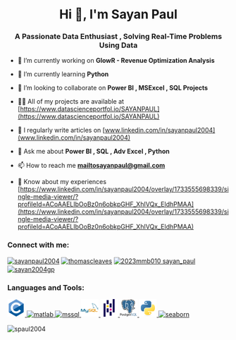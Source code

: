 <h1 align="center">Hi 👋, I'm Sayan Paul</h1>
<h3 align="center">A Passionate Data Enthusiast , Solving Real-Time Problems Using Data</h3>

- 🔭 I’m currently working on **GlowR - Revenue Optimization Analysis**

- 🌱 I’m currently learning **Python**

- 👯 I’m looking to collaborate on **Power BI , MSExcel , SQL Projects**

- 👨‍💻 All of my projects are available at [https://www.datascienceportfol.io/SAYANPAUL](https://www.datascienceportfol.io/SAYANPAUL)

- 📝 I regularly write articles on [www.linkedin.com/in/sayanpaul2004](www.linkedin.com/in/sayanpaul2004)

- 💬 Ask me about **Power BI , SQL , Adv Excel , Python**

- 📫 How to reach me **mailtosayanpaul@gmail.com**

- 📄 Know about my experiences [https://www.linkedin.com/in/sayanpaul2004/overlay/1733555698339/single-media-viewer/?profileId=ACoAAELIbOoBz0n6obkpGHF_XhIVQx_EldhPMAA](https://www.linkedin.com/in/sayanpaul2004/overlay/1733555698339/single-media-viewer/?profileId=ACoAAELIbOoBz0n6obkpGHF_XhIVQx_EldhPMAA)

<h3 align="left">Connect with me:</h3>
<p align="left">
<a href="https://linkedin.com/in/sayanpaul2004" target="blank"><img align="center" src="https://raw.githubusercontent.com/rahuldkjain/github-profile-readme-generator/master/src/images/icons/Social/linked-in-alt.svg" alt="sayanpaul2004" height="30" width="40" /></a>
<a href="https://instagram.com/thomascleaves" target="blank"><img align="center" src="https://raw.githubusercontent.com/rahuldkjain/github-profile-readme-generator/master/src/images/icons/Social/instagram.svg" alt="thomascleaves" height="30" width="40" /></a>
<a href="https://www.hackerrank.com/2023mmb010 sayan_paul" target="blank"><img align="center" src="https://raw.githubusercontent.com/rahuldkjain/github-profile-readme-generator/master/src/images/icons/Social/hackerrank.svg" alt="2023mmb010 sayan_paul" height="30" width="40" /></a>
<a href="https://www.leetcode.com/sayan2004gp" target="blank"><img align="center" src="https://raw.githubusercontent.com/rahuldkjain/github-profile-readme-generator/master/src/images/icons/Social/leet-code.svg" alt="sayan2004gp" height="30" width="40" /></a>
</p>

<h3 align="left">Languages and Tools:</h3>
<p align="left"> <a href="https://www.cprogramming.com/" target="_blank" rel="noreferrer"> <img src="https://raw.githubusercontent.com/devicons/devicon/master/icons/c/c-original.svg" alt="c" width="40" height="40"/> </a> <a href="https://www.mathworks.com/" target="_blank" rel="noreferrer"> <img src="https://upload.wikimedia.org/wikipedia/commons/2/21/Matlab_Logo.png" alt="matlab" width="40" height="40"/> </a> <a href="https://www.microsoft.com/en-us/sql-server" target="_blank" rel="noreferrer"> <img src="https://www.svgrepo.com/show/303229/microsoft-sql-server-logo.svg" alt="mssql" width="40" height="40"/> </a> <a href="https://www.mysql.com/" target="_blank" rel="noreferrer"> <img src="https://raw.githubusercontent.com/devicons/devicon/master/icons/mysql/mysql-original-wordmark.svg" alt="mysql" width="40" height="40"/> </a> <a href="https://pandas.pydata.org/" target="_blank" rel="noreferrer"> <img src="https://raw.githubusercontent.com/devicons/devicon/2ae2a900d2f041da66e950e4d48052658d850630/icons/pandas/pandas-original.svg" alt="pandas" width="40" height="40"/> </a> <a href="https://www.postgresql.org" target="_blank" rel="noreferrer"> <img src="https://raw.githubusercontent.com/devicons/devicon/master/icons/postgresql/postgresql-original-wordmark.svg" alt="postgresql" width="40" height="40"/> </a> <a href="https://www.python.org" target="_blank" rel="noreferrer"> <img src="https://raw.githubusercontent.com/devicons/devicon/master/icons/python/python-original.svg" alt="python" width="40" height="40"/> </a> <a href="https://seaborn.pydata.org/" target="_blank" rel="noreferrer"> <img src="https://seaborn.pydata.org/_images/logo-mark-lightbg.svg" alt="seaborn" width="40" height="40"/> </a> </p>

<p><img align="center" src="https://github-readme-stats.vercel.app/api/top-langs?username=spaul2004&show_icons=true&locale=en&layout=compact" alt="spaul2004" /></p>
